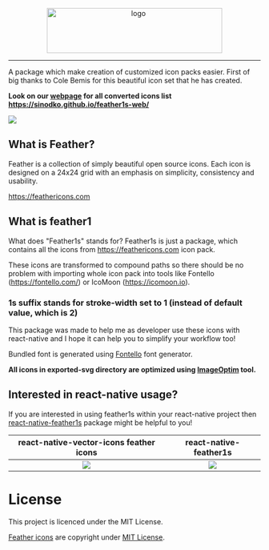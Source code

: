 <p align="center">
  <img alt="logo" width="350" height="90" src="https://user-images.githubusercontent.com/33039909/61521096-cf42be80-aa0f-11e9-8247-d3fbf31abf90.png">
</p>

---

A package which make creation of customized icon packs easier. First of big thanks to Cole Bemis for this beautiful icon set that he has created.

**Look on our [webpage](https://sinodko.github.io/feather1s-web/) for all converted icons list https://sinodko.github.io/feather1s-web/**

![](https://user-images.githubusercontent.com/33039909/61520055-a4576b00-aa0d-11e9-9308-3c96707f699c.png)

## What is Feather?

Feather is a collection of simply beautiful open source icons. Each icon is designed on a 24x24 grid with an emphasis on simplicity, consistency and usability.

https://feathericons.com

## What is feather1

What does "Feather1s" stands for? Feather1s is just a package, which contains all the icons from https://feathericons.com icon pack.

These icons are transformed to compound paths so there should be no problem with importing whole icon pack into tools like Fontello (https://fontello.com/) or IcoMoon (https://icomoon.io).

### **1s** suffix stands for stroke-width set to 1 (instead of default value, which is 2)

This package was made to help me as developer use these icons with react-native and I hope it can help you to simplify your workflow too!

Bundled font is generated using [Fontello](http://fontello.com/) font generator.

**All icons in exported-svg directory are optimized using [ImageOptim](https://imageoptim.com/mac) tool.**

## Interested in react-native usage?

If you are interested in using feather1s within your react-native project then [react-native-feather1s](https://github.com/sinodko/react-native-feather1s) package might be helpful to you!

|                                  react-native-vector-icons feather icons                                  |                                          react-native-feather1s                                           |
| :-------------------------------------------------------------------------------------------------------: | :-------------------------------------------------------------------------------------------------------: |
| ![](https://user-images.githubusercontent.com/33039909/61528019-10da6600-aa1e-11e9-946f-c119eeb173e6.png) | ![](https://user-images.githubusercontent.com/33039909/61528024-120b9300-aa1e-11e9-9e71-3d2dbc0e20d5.png) |

# License

This project is licenced under the MIT License.

[Feather icons](https://feathericons.com) are copyright under [MIT License](https://github.com/feathericons/feather/blob/master/LICENSE).
